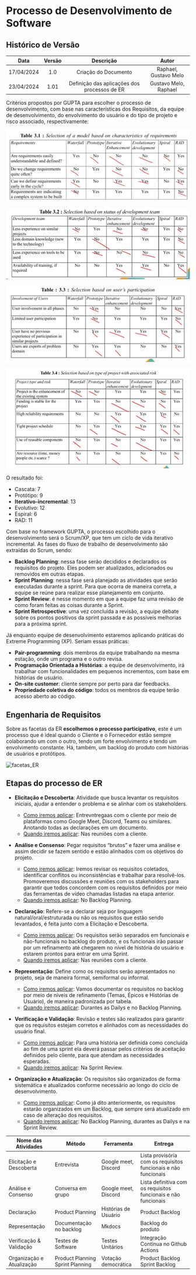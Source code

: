 # Processo de Desenvolvimento de Software

##  Histórico de Versão

| **Data** | **Versão** | **Descrição** | **Autor** |
| :--------: | :--------: | :--------:  | :--------: | 
| 17/04/2024 | 1.0 | Criação do Documento  | Raphael, Gustavo Melo |
| 23/04/2024 | 1.01 | Definição das aplicações dos processos de ER | Gustavo Melo, Raphael |

Critérios propostos por GUPTA para escolher o processo de desenvolvimento, com base nas características dos Requisitos, da equipe de desenvolvimento, do envolvimento do usuário e do tipo de projeto e risco associado, respectivamente:

![Risco Associado](assets/images/selection_based/associated_risk.png)

![Características dos Requisitos](assets/images/selection_based/characteristics_requirements.png)

![Status do time de Desenvolvimento](assets/images/selection_based/status_of_development_team.png)

![Participação do Usuáŕio](assets/images/selection_based/user_participation.png)

O resultado foi:

- Cascata: 7
- Protótipo: 9
- **Iterativo-incremental**: 13
- Evolutivo: 12
- Espiral: 6
- RAD: 11 

Com base no framework GUPTA, o processo escolhido para o desenvolvimento será o Scrum/XP, que tem um ciclo de vida iterativo incremental. As fases do fluxo de trabalho de desenvolvimento são extraídas do Scrum, sendo:

- **Backlog Planning**: nessa fase serão decididos e declarados os requisitos do projeto. Eles podem ser atualizados, adicionados ou removidos em outras etapas.
- **Sprint Planning**: nessa fase será planejado as atividades que serão executadas durante a sprint. Para que ocorra de maneira correta, a equipe se reúne para realizar esse planejamento em conjunto.  
- **Sprint Review**: é nesse momento em que a equipe faz uma revisão de como foram feitas as coisas durante a Sprint. 
- **Sprint Retrospective**: uma vez concluída a revisão, a equipe debate sobre os pontos positivos da sprint passada e as possíveis melhorias para a próxima sprint.

Já enquanto equipe de desenvolvimento estaremos aplicando práticas do Extreme Programming (XP). Seriam essas práticas:

- **Pair-programming**: dois membros da equipe trabalhando na mesma estação, onde um programa e o outro revisa.
- **Programação Orientada a Histórias**: a equipe de desenvolvimento, irá trabalhar com funcionalidades em pequenos incrementos, com base em histórias de usuário.
- **On-site customer**: cliente sempre por perto para dar feedbacks.
- **Propriedade coletiva do código**: todos os membros da equipe terão acesso aberto ao código.

## Engenharia de Requisitos 

Sobre as facetas da ER **escolhemos o processo participativo**, este é um processo que é ideal quando o Cliente e o Fornecedor estão sempre colaborando um com o outro, tendo um forte envolvimento e tendo um envolvimento constante. Há, também, um backlog do produto com histórias de usuários e protótipos. 

![facetas_ER](https://github.com/mdsreq-fga-unb/2024.1-Est-dio-de-Beleza-Keuany/assets/79723182/bf8b9be8-76db-47d5-9026-811aa64f8029)

## Etapas do processo de ER

- **Elicitação e Descoberta**: Atividade que busca levantar os requisitos iniciais, ajudar a entender o problema e se alinhar com os stakeholders.

    - <u>Como iremos aplicar</u>: Entrevntregaas com o cliente por meio de plataformas como Google Meet, Discord, Teams ou similares. Anotando todas as declarações em um documento.
    - <u>Quando iremos aplicar</u>: Nas reuniões com a cliente.

- **Análise e Consenso**: Pegar requisitos “brutos” e fazer uma análise e assim decidir se fazem sentido e estão alinhados com os objetivos do projeto. 

    - <u>Como iremos aplicar</u>:  Iremos revisar os requisitos coletados, identificar conflitos ou inconsistências e trabalhar para resolvê-los. Promoveremos discussões e reuniões com os stakeholders para garantir que todos concordem com os requisitos definidos por meio das ferramentas de vídeo chamadas listadas na etapa anterior.
    - <u>Quando iremos aplicar</u>: No Backlog Planning.

- **Declaração**: Refere-se a declarar seja por linguagem natural/oral/estruturada ou não os requisitos que estão sendo levantados, é feita junto com a Elicitação e Descoberta.

    - <u>Como iremos aplicar</u>: Os requisitos serão separados em funcionais e não-funcionais no backlog do produto, e os funcionais irão passar por um refinamento até chegarem no nível de história do usuário e estarem prontos para entrar em uma Sprint.
    - <u>Quando iremos aplicar</u>: Nas reuniões com a cliente.

- **Representação**: Define como os requisitos serão apresentados no projeto, seja de maneira formal, semiformal ou informal.

    - <u>Como iremos aplicar</u>: Vamos documentar os requisitos no backlog por meio de níveis de refinamento (Temas, Épicos e Histórias de Usuário), de maneira padronizada por tabela.
    - <u>Quando iremos aplicar</u>: Durantes as Dailys e no Backlog Planning.

- **Verificação e Validação**: Revisão e testes são realizados para garantir que os requisitos estejam corretos e alinhados com as necessidades do usuário final.

    - <u>Como iremos aplicar</u>: Para uma história ser definida como concluída ao fim de uma sprint ela deverá passar pelos critérios de aceitação definidos pelo cliente, para que atendam as necessidades esperadas.
    - <u>Quando iremos aplicar</u>: Na Sprint Review.

- **Organização e Atualização**: Os requisitos são organizados de forma sistemática e atualizados conforme necessário ao longo do ciclo de desenvolvimento.

    - <u>Como iremos aplicar</u>: Como já dito anteriormente, os requisitos estarão organizados em um Backlog, que sempre será atualizado em caso de alteração dos requisitos.
    - <u>Quando iremos aplicar</u>: No Backlog Planning, durantes as Dailys e na Sprint Review.

|Nome das Atividades|Método|Ferramenta|Entrega|
|-|-|-|-|
|Elicitação e Descoberta|Entrevista|Google meet, Discord|Lista provisória com os requisitos funcionais e não funcionais|
|Análise e Consenso|Conversa em grupo|Google meet, Discord|Lista definitiva com os requisitos funcionais e não funcionais|
|Declaração|Product Planning|Histórias de Usuário|Product Backlog|
|Representação|Documentação no backlog|Mkdocs |Backlog do produto|
|Verificação & Validação|Testes de Software|Testes Unitários|Integração Contínua no Github Actions|
Organização e Atualização|Product Planning<br>Sprint Planning|Votação democrática|Product Backlog<br>Sprint Backlog|

